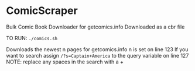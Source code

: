# ComicScraper

Bulk Comic Book Downloader for getcomics.info
Downloaded as a cbr file

TO RUN:
`./comics.sh`

Downloads the newest n pages for getcomics.info
n is set on line 123
If you want to search assign `/?s=Captain+America` to the query variable on line 127 
NOTE: replace any spaces in the search with a +


